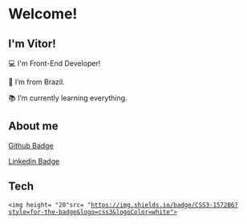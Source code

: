 # Welcome!

 

## I'm Vitor!

 

:computer: I'm Front-End Developer!

:house_with_garden: I’m from Brazil.

:books: I’m currently learning everything.

## About me

[Github Badge](https://img.shields.io/badge/-Github-000?style=flat-square&logo=Github&logoColor=white&link=https://github.com/vitor-gss)

[Linkedin Badge](https://img.shields.io/badge/-LinkedIn-blue?style=flat-square&logo=Linkedin&logoColor=white&link=https://www.linkedin.com/in/vitor-gabriel-gss/)

## Tech
<code><img height= "20"src= "https://img.shields.io/badge/CSS3-1572B6?style=for-the-badge&logo=css3&logoColor=white"></code>

